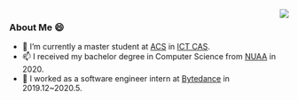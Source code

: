 

<img align="right" src="https://github-readme-stats.vercel.app/api?username=SeanLi-OI&show_icons=true&icon_color=CE1D2D&text_color=718096&bg_color=ffffff&hide_title=false" />

### About Me 😄

- 🔭 I’m currently a master student at [ACS](http://acs.ict.ac.cn/) in [ICT CAS](http://www.ict.ac.cn/).
- 📫 I received my bachelor degree in Computer Science from [NUAA](http://www.nuaa.edu.cn/) in 2020.
- 💬 I worked as a software engineer intern at [Bytedance](http://www.bytedance.com) in 2019.12~2020.5.

<!--
**SeanLi-OI/SeanLi-OI** is a ✨ _special_ ✨ repository because its `README.md` (this file) appears on your GitHub profile.

### Hi there 👋

Here are some ideas to get you started:

- 🔭 I’m currently working on ...
- 🌱 I’m currently learning ...
- 👯 I’m looking to collaborate on ...
- 🤔 I’m looking for help with ...
- 💬 Ask me about ...
- 📫 How to reach me: ...
- 😄 Pronouns: ...
- ⚡ Fun fact: ...
-->
